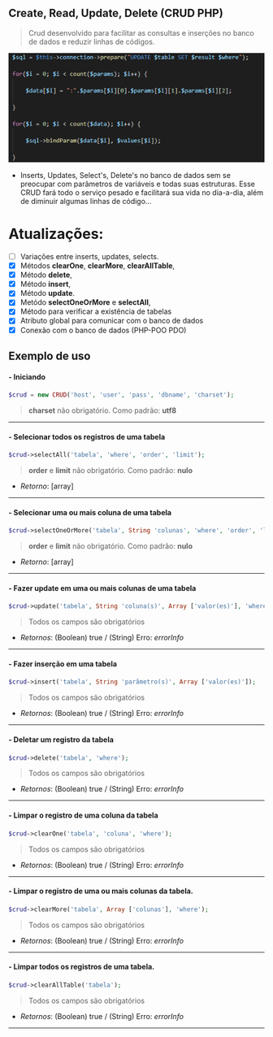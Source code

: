 ## Create, Read, Update, Delete (CRUD PHP)

> Crud desenvolvido para facilitar as consultas e inserções no banco de dados e reduzir linhas de códigos.

![](image.png)

* Inserts, Updates, Select's, Delete's no banco de dados sem se preocupar com parâmetros de variáveis e todas suas estruturas. Esse CRUD fará todo o serviço pesado e facilitará sua vida no dia-a-dia, além de diminuir algumas linhas de código...

# Atualizações:

- [ ] Variações entre inserts, updates, selects.
- [x] Métodos **clearOne**, **clearMore**, **clearAllTable**,
- [x] Método **delete**,
- [x] Método **insert**,
- [x] Método **update**.
- [x] Metódo **selectOneOrMore** e **selectAll**,
- [x] Método para verificar a existência de tabelas
- [x] Atributo global para comunicar com o banco de dados
- [x] Conexão com o banco de dados (PHP-POO PDO)

## Exemplo de uso

#### - Iniciando

```php
$crud = new CRUD('host', 'user', 'pass', 'dbname', 'charset');
```
> **charset** não obrigatório. Como padrão: **utf8**
------------
#### - Selecionar todos os registros de uma tabela
```php
$crud->selectAll('tabela', 'where', 'order', 'limit');
```
> **order** e **limit** não obrigatório. Como padrão: **nulo**
* _Retorno_: [array]
------------
#### - Selecionar uma ou mais coluna de uma tabela
```php
$crud->selectOneOrMore('tabela', String 'colunas', 'where', 'order', 'limit');
```
> **order** e **limit** não obrigatório. Como padrão: **nulo**
* _Retorno_: [array]
------------
#### - Fazer update em uma ou mais colunas de uma tabela
```php
$crud->update('tabela', String 'coluna(s)', Array ['valor(es)'], 'where');
```
> Todos os campos são obrigatórios
* _Retornos_: (Boolean) true / (String) Erro: _errorInfo_
------------
#### - Fazer inserção em uma tabela
```php
$crud->insert('tabela', String 'parâmetro(s)', Array ['valor(es)']);
```
> Todos os campos são obrigatórios
* _Retornos_: (Boolean) true / (String) Erro: _errorInfo_
------------
#### - Deletar um registro da tabela
```php
$crud->delete('tabela', 'where');
```
> Todos os campos são obrigatórios
* _Retornos_: (Boolean) true / (String) Erro: _errorInfo_
------------
#### - Limpar o registro de uma coluna da tabela
```php
$crud->clearOne('tabela', 'coluna', 'where');
```
> Todos os campos são obrigatórios
* _Retornos_: (Boolean) true / (String) Erro: _errorInfo_
------------
#### - Limpar o registro de uma ou mais colunas da tabela.
```php
$crud->clearMore('tabela', Array ['colunas'], 'where');
```
> Todos os campos são obrigatórios
* _Retornos_: (Boolean) true / (String) Erro: _errorInfo_
------------
#### - Limpar todos os registros de uma tabela.
```php
$crud->clearAllTable('tabela');
```
> Todos os campos são obrigatórios
* _Retornos_: (Boolean) true / (String) Erro: _errorInfo_
------------
